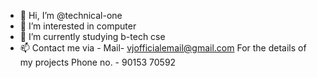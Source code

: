 - 👋 Hi, I’m @technical-one
- 👀 I’m interested in computer
- 🌱 I’m currently studying b-tech cse
- 📫 Contact me via -
     Mail- vjofficialemail@gmail.com
For the details of my projects
     Phone no. - 90153 70592

